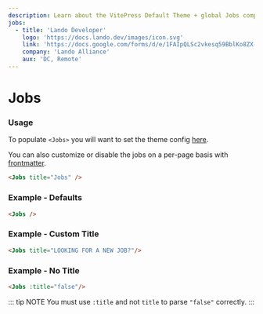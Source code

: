 ```yaml
---
description: Learn about the VitePress Default Theme + global Jobs components.
jobs:
  - title: 'Lando Developer'
    logo: 'https://docs.lando.dev/images/icon.svg'
    link: 'https://docs.google.com/forms/d/e/1FAIpQLSc2vkesq59BblKo8ZX-R1hKTrHphh1kmsg4FgWV1WH5BKEjHQ/viewform'
    company: 'Lando Alliance'
    aux: 'DC, Remote'
---
```


# Jobs

### Usage

To populate `<Jobs>` you will want to set the theme config [here](../config/config.html#jobs).

You can also customize or disable the jobs on a per-page basis with [frontmatter](../config/frontmatter.html#jobs).

```html
<Jobs title="Jobs" />
```

### Example - Defaults

```html
<Jobs />
```

<Jobs />

### Example - Custom Title


```html
<Jobs title="LOOKING FOR A NEW JOB?"/>
```

<Jobs title="LOOKING FOR A NEW JOB?"/>

### Example - No Title

```html
<Jobs :title="false"/>
```

<Jobs :title="false"/>

::: tip NOTE
You must use `:title` and not `title` to parse `"false"` correctly.
:::
